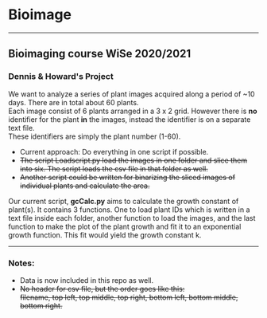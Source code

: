 # Bioimage

---

## Bioimaging course WiSe 2020/2021

### Dennis & Howard's Project  
We want to analyze a series of plant images acquired along a period of ~10 days. There are in total about  60 plants.  
Each image consist of 6 plants arranged in a 3 x 2 grid. However there is **no** identifier for the plant **in** the images, instead the identifier is on a separate text file.  
These identifiers are simply the plant number (1-60).

- Current approach: Do everything in one script if possible.
- ~~The script Loadscript.py load the images in one folder and slice them into six. The script loads the csv file in that folder as well.~~  
- ~~Another script could be written for binarizing the sliced images of individual plants and calculate the area.~~

Our current script, **gcCalc.py** aims to calculate the growth constant of plant(s). It contains 3 functions. One to load plant IDs which is written in a text file inside each folder, another function to load the images, and the last function to make the plot of the plant growth and fit it to an exponential growth function. This fit would yield the growth constant k. 

---

### Notes:
- Data is now included in this repo as well.
- ~~No header for csv file, but the order goes like this:~~  
~~filename, top left, top middle, top right, bottom left, bottom middle, bottom right.~~


